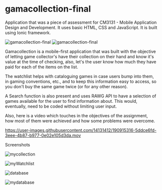 # gamacollection-final

Application that was a piece of assessment for CM3131 - Mobile Application Design and Development. It uses basic HTML, CSS and JavaScript. It is built using Ionic framework.

![gamacollection-final](https://user-images.githubusercontent.com/14131412/191039696-19af09a9-044a-4d49-bc43-c3821581e124.png)
![gamacollection-final](https://user-images.githubusercontent.com/14131412/194114455-88e171de-6acc-4b86-b389-25f23ffa6853.png)


Gamacollection is a mobile-first application that was built with the objective of letting game collector's have their collection on their hand and know it's value at the time of checking, also, let's the user know how much they have paid for each of the items on the list.

The watchlist helps with cataloguing games in case users bump into them, in gaming conventions, etc., and to keep this information easy to access, so you don't buy the same game twice (or for any other reason).

A Search function is also present and uses RAWG API to have a selection of games available for the user to find information about. This would, eventually, need to be coded without limiting user input.


Also, here is a video which touches in the objectives of the assignment, how most of them were achieved and how some problems were overcome.

https://user-images.githubusercontent.com/14131412/190915316-5ddce6fd-3eee-4b87-b977-0e02e105d3da.mov

Screenshots

![mycollection](https://user-images.githubusercontent.com/14131412/191039793-a0c007c5-7ff9-49b8-9f80-7026e55913bf.png)

![myWatchlist](https://user-images.githubusercontent.com/14131412/191039739-e9d415c5-dcee-4b50-aa44-a3b3a708683f.png)

![database](https://user-images.githubusercontent.com/14131412/191039907-e80d29e9-b0ff-4765-b1db-5f3ede6e6302.png)

![mydatabase](https://user-images.githubusercontent.com/14131412/191039918-84bc6f8d-e328-471e-a2ef-01b7bfda097e.png)
